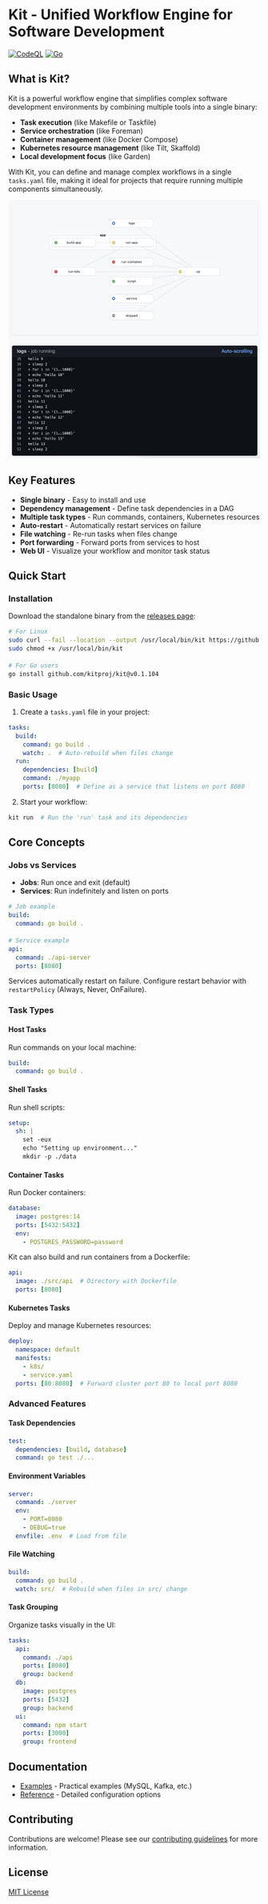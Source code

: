 # Kit - Unified Workflow Engine for Software Development

[![CodeQL](https://github.com/kitproj/kit/actions/workflows/codeql-analysis.yml/badge.svg)](https://github.com/kitproj/kit/actions/workflows/codeql-analysis.yml)
[![Go](https://github.com/kitproj/kit/actions/workflows/go.yml/badge.svg)](https://github.com/kitproj/kit/actions/workflows/go.yml)

## What is Kit?

Kit is a powerful workflow engine that simplifies complex software development environments by combining multiple tools into a single binary:

- **Task execution** (like Makefile or Taskfile)
- **Service orchestration** (like Foreman)
- **Container management** (like Docker Compose)
- **Kubernetes resource management** (like Tilt, Skaffold)
- **Local development focus** (like Garden)

With Kit, you can define and manage complex workflows in a single `tasks.yaml` file, making it ideal for projects that require running multiple components simultaneously.

![Kit UI Screenshot](img.png)

## Key Features

- **Single binary** - Easy to install and use
- **Dependency management** - Define task dependencies in a DAG
- **Multiple task types** - Run commands, containers, Kubernetes resources
- **Auto-restart** - Automatically restart services on failure
- **File watching** - Re-run tasks when files change
- **Port forwarding** - Forward ports from services to host
- **Web UI** - Visualize your workflow and monitor task status

## Quick Start

### Installation

Download the standalone binary from the [releases page](https://github.com/kitproj/kit/releases/latest):

```bash
# For Linux
sudo curl --fail --location --output /usr/local/bin/kit https://github.com/kitproj/kit/releases/download/v0.1.104/kit_v0.1.104_linux_386
sudo chmod +x /usr/local/bin/kit

# For Go users
go install github.com/kitproj/kit@v0.1.104
```

### Basic Usage

1. Create a `tasks.yaml` file in your project:

```yaml
tasks:
  build:
    command: go build .
    watch: .  # Auto-rebuild when files change
  run:
    dependencies: [build]
    command: ./myapp
    ports: [8080]  # Define as a service that listens on port 8080
```

2. Start your workflow:

```bash
kit run  # Run the 'run' task and its dependencies
```

## Core Concepts

### Jobs vs Services

- **Jobs**: Run once and exit (default)
- **Services**: Run indefinitely and listen on ports

```yaml
# Job example
build:
  command: go build .

# Service example
api:
  command: ./api-server
  ports: [8080]
```

Services automatically restart on failure. Configure restart behavior with `restartPolicy` (Always, Never, OnFailure).

### Task Types

#### Host Tasks

Run commands on your local machine:

```yaml
build:
  command: go build .
```

#### Shell Tasks

Run shell scripts:

```yaml
setup:
  sh: |
    set -eux
    echo "Setting up environment..."
    mkdir -p ./data
```

#### Container Tasks

Run Docker containers:

```yaml
database:
  image: postgres:14
  ports: [5432:5432]
  env:
    - POSTGRES_PASSWORD=password
```

Kit can also build and run containers from a Dockerfile:

```yaml
api:
  image: ./src/api  # Directory with Dockerfile
  ports: [8080]
```

#### Kubernetes Tasks

Deploy and manage Kubernetes resources:

```yaml
deploy:
  namespace: default
  manifests:
    - k8s/
    - service.yaml
  ports: [80:8080]  # Forward cluster port 80 to local port 8080
```

### Advanced Features

#### Task Dependencies

```yaml
test:
  dependencies: [build, database]
  command: go test ./...
```

#### Environment Variables

```yaml
server:
  command: ./server
  env:
    - PORT=8080
    - DEBUG=true
  envfile: .env  # Load from file
```

#### File Watching

```yaml
build:
  command: go build .
  watch: src/  # Rebuild when files in src/ change
```

#### Task Grouping

Organize tasks visually in the UI:

```yaml
tasks:
  api:
    command: ./api
    ports: [8080]
    group: backend
  db:
    image: postgres
    ports: [5432]
    group: backend
  ui:
    command: npm start
    ports: [3000]
    group: frontend
```

## Documentation

- [Examples](docs/examples) - Practical examples (MySQL, Kafka, etc.)
- [Reference](docs/reference) - Detailed configuration options

## Contributing

Contributions are welcome! Please see our [contributing guidelines](CONTRIBUTING.md) for more information.

## License

[MIT License](LICENSE)

